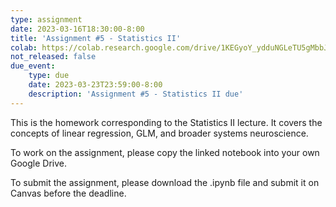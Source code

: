 ```yaml
---
type: assignment
date: 2023-03-16T18:30:00-8:00
title: 'Assignment #5 - Statistics II'
colab: https://colab.research.google.com/drive/1KEGyoY_ydduNGLeTU5gMbbJ05jafBfBL?usp=share_link
not_released: false
due_event: 
    type: due
    date: 2023-03-23T23:59:00-8:00
    description: 'Assignment #5 - Statistics II due'
---
```

This is the homework corresponding to the Statistics II lecture. It covers the concepts of linear regression, GLM, and broader systems neuroscience.

To work on the assignment, please copy the linked notebook into your own Google Drive. 

To submit the assignment, please download the .ipynb file and submit it on Canvas before the deadline.
